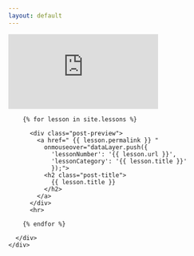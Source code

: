 ```yaml
---
layout: default
---
```


<!-- Main Content -->
<div class="container">
  <div class="row">
    <div class="col-lg-8 col-md-10 mx-auto">
      <div class="embed-responsive embed-responsive-16by9 ">
        <iframe class="embed-responsive-item" src="https://www.youtube.com/embed/5Q4UJb2Zvx4" frameborder="0" allow="encrypted-media" allowfullscreen></iframe>
      </div>
      <div id="lessons">

        {% for lesson in site.lessons %}

          <div class="post-preview">
            <a href=" {{ lesson.permalink }} "
              onmouseover="dataLayer.push({
                'lessonNumber': '{{ lesson.url }}',
                'lessonCategory': '{{ lesson.title }}'
                });">
              <h2 class="post-title">
                {{ lesson.title }}
              </h2>
            </a>
          </div>
          <hr>

        {% endfor %}

      </div>
    </div>
  </div>
</div>
